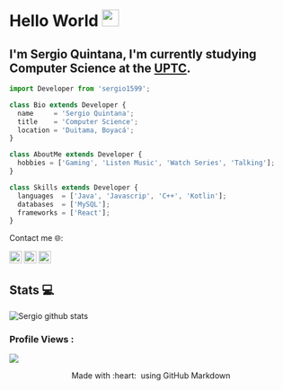 # Hello World <img alt="wave" src="https://raw.githubusercontent.com/MartinHeinz/MartinHeinz/master/wave.gif" width="30px">

## I'm Sergio Quintana, I'm currently studying Computer Science at the [UPTC](http://www.uptc.edu.co/).

```js
import Developer from 'sergio1599';

class Bio extends Developer {
  name     = 'Sergio Quintana';
  title    = 'Computer Science';
  location = 'Duitama, Boyacá';
}

class AboutMe extends Developer {
  hobbies = ['Gaming', 'Listen Music', 'Watch Series', 'Talking']; 
}

class Skills extends Developer {
  languages  = ['Java', 'Javascrip', 'C++', 'Kotlin'];
  databases  = ['MySQL'];
  frameworks = ['React'];
}
```

Contact me 🌐:

[<img src="https://user-images.githubusercontent.com/57324758/109565746-e9c88f00-7ab0-11eb-8a59-3599ca53d8c0.png" width="22" height="22"/>](https://twitter.com/AlejoQ_15/)
[<img src="https://user-images.githubusercontent.com/57324758/109564522-2e532b00-7aaf-11eb-9bc6-ba77f6fc5963.png" width="22" height="22"/>](https://www.instagram.com/s_alejandro_15/)
[<img src="https://user-images.githubusercontent.com/57324758/109566122-6ce9e500-7ab1-11eb-859c-718023da8360.png" width="22" height="22"/>](https://www.linkedin.com/in/sergio-quintana-926566207/)


<h2>  Stats 💻</h2>

![Sergio github stats](https://github-readme-stats.vercel.app/api?username=sergio1599&show_icons=true&title_color=fff&icon_color=79ff97&text_color=9f9f9f&bg_color=151515)


 ### Profile Views :<br>
  <img src="https://profile-counter.glitch.me/sergio1599/count.svg" />
  
  

<p align="center">
  Made with :heart: &nbsp;using GitHub Markdown
</p>

<!--
**sergio1599/sergio1599** is a ✨ _special_ ✨ repository because its `README.md` (this file) appears on your GitHub profile.

Here are some ideas to get you started:

- 🔭 I’m currently working on ...
- 🌱 I’m currently learning ...
- 👯 I’m looking to collaborate on ...
- 🤔 I’m looking for help with ...
- 💬 Ask me about ...
- 📫 How to reach me: ...
- 😄 Pronouns: ...
- ⚡ Fun fact: ...
-->
